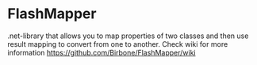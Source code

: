 # FlashMapper
.net-library that allows you to map properties of two classes and then use result mapping to convert from one to another.
Check wiki for more information https://github.com/Birbone/FlashMapper/wiki
